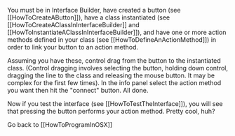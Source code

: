 You must be in Interface Builder, have created a button (see [[HowToCreateAButton]]), have a class instantiated (see [[HowToCreateAClassInInterfaceBuilder]] and [[HowToInstantiateAClassInInterfaceBuilder]]), and have one or more action methods defined in your class (see [[HowToDefineAnActionMethod]]) in order to link your button to an action method.

Assuming you have these, control drag from the button to the instantiated class. (Control dragging involves selecting the button, holding down control, dragging the line to the class and releasing the mouse button. It may be complex for the first few times). In the info panel select the action method you want then hit the "connect" button.  All done.

Now if you test the interface (see [[HowToTestTheInterface]]), you will see that pressing the button performs your action method.  Pretty cool, huh?

Go back to [[HowToProgramInOSX]]